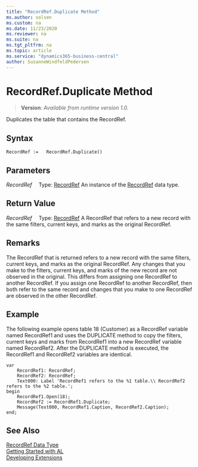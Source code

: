 ```yaml
---
title: "RecordRef.Duplicate Method"
ms.author: solsen
ms.custom: na
ms.date: 11/23/2020
ms.reviewer: na
ms.suite: na
ms.tgt_pltfrm: na
ms.topic: article
ms.service: "dynamics365-business-central"
author: SusanneWindfeldPedersen
---
```

[//]: # (START>DO_NOT_EDIT)
[//]: # (IMPORTANT:Do not edit any of the content between here and the END>DO_NOT_EDIT.)
[//]: # (Any modifications should be made in the .xml files in the ModernDev repo.)
# RecordRef.Duplicate Method
> **Version**: _Available from runtime version 1.0._

Duplicates the table that contains the RecordRef.


## Syntax
```
RecordRef :=   RecordRef.Duplicate()
```

## Parameters
*RecordRef*
&emsp;Type: [RecordRef](recordref-data-type.md)
An instance of the [RecordRef](recordref-data-type.md) data type.

## Return Value
*RecordRef*
&emsp;Type: [RecordRef](recordref-data-type.md)
A RecordRef that refers to a new record with the same filters, current keys, and marks as the original RecordRef.


[//]: # (IMPORTANT: END>DO_NOT_EDIT)

## Remarks  
 The RecordRef that is returned refers to a new record with the same filters, current keys, and marks as the original RecordRef. Any changes that you make to the filters, current keys, and marks of the new record are not observed in the original. This differs from assigning one RecordRef to another RecordRef. If you assign one RecordRef to another RecordRef, then both refer to the same record and changes that you make to one RecordRef are observed in the other RecordRef.  
  
## Example  
 The following example opens table 18 \(Customer\) as a RecordRef variable named RecordRef1 and uses the DUPLICATE method to copy the filters, current keys and marks from RecordRef1 into a new RecordRef variable named RecordRef2. After the DUPLICATE method is executed, the RecordRef1 and RecordRef2 variables are identical. 
 
```al
var
    RecordRef1: RecordRef;
    RecordRef2: RecordRef;
    Text000: Label 'RecordRef1 refers to the %1 table.\\ RecordRef2 refers to the %2 table.';
begin   
    RecordRef1.Open(18);  
    RecordRef2 := RecordRef1.Duplicate;  
    Message(Text000, RecordRef1.Caption, RecordRef2.Caption); 
end; 
```  

## See Also
[RecordRef Data Type](recordref-data-type.md)  
[Getting Started with AL](../../devenv-get-started.md)  
[Developing Extensions](../../devenv-dev-overview.md)